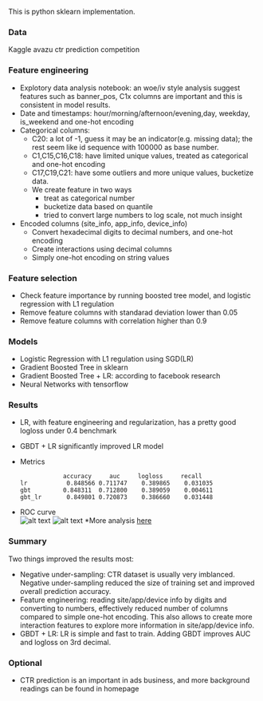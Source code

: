 This is python sklearn implementation.

### Data
Kaggle avazu ctr prediction competition 

### Feature engineering
* Explotory data analysis notebook: an woe/iv style analysis suggest features such as banner_pos, C1x columns are important and this is consistent in model results.
* Date and timestamps: hour/morning/afternoon/evening,day, weekday, is_weekend and one-hot encoding
* Categorical columns: 
    * C20: a lot of -1, guess it may be an indicator(e.g. missing data); the rest seem like id sequence with 100000 as base number.
    * C1,C15,C16,C18: have limited unique values, treated as categorical and one-hot encoding
    * C17,C19,C21: have some outliers and more unique values, bucketize data.
    * We create feature in two ways
        * treat as categorical number  
        * bucketize data based on quantile
        * tried to convert large numbers to log scale, not much insight
* Encoded columns (site_info, app_info, device_info)
    * Convert hexadecimal digits to decimal numbers, and one-hot encoding
    * Create interactions using decimal columns
    * Simply one-hot encoding on string values
    
### Feature selection
* Check feature importance by running boosted tree model, and logistic regression with L1 regulation
* Remove feature columns with standarad deviation lower than 0.05
* Remove feature columns with correlation higher than 0.9
  
### Models
* Logistic Regression with L1 regulation using SGD(LR)
* Gradient Boosted Tree in sklearn
* Gradient Boosted Tree + LR: according to facebook research
* Neural Networks with tensorflow

###  Results
* LR, with feature engineering and regularization, has a pretty good logloss under 0.4 benchmark
* GBDT + LR significantly improved LR model
* Metrics

                  accuracy	   auc	   logloss	   recall
      lr	       0.848566	0.711747	0.389865	0.031035
      gbt	      0.848311	0.712800	0.389059	0.004611
      gbt_lr	   0.849801	0.720873	0.386660	0.031448

* ROC curve <br>
![alt text](https://github.com/ozhong/Data_Science_In_60Days/blob/master/project_classification_kaggle_CTRPrediction/codes_sklearn/Results_analysis/output_19_9.png "ROC curve")
![alt text](https://github.com/ozhong/Data_Science_In_60Days/blob/master/project_classification_kaggle_CTRPrediction/codes_sklearn/Results_analysis/output_19_20.png "ROC curve zoom in")
*More analysis [here](https://github.com/ozhong/Data_Science_In_60Days/blob/master/project_classification_kaggle_CTRPrediction/codes_sklearn/Results_analysis/Results_analysis.md)


### Summary
Two things improved the results most:
* Negative under-sampling: CTR dataset is usually very imblanced. Negative under-sampling reduced the size of training set and improved overall prediction accuracy. 
* Feature engineering: reading site/app/device info by digits and converting to numbers, effectively reduced number of columns compared to simple one-hot encoding. This also allows to create more interaction features to explore more information in site/app/device info.  
* GBDT + LR: LR is simple and fast to train. Adding GBDT improves AUC and logloss on 3rd decimal.

### Optional
* CTR prediction is an important in ads business, and more background readings can be found in homepage
